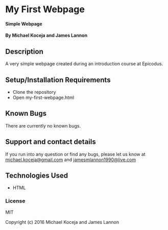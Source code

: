 # My First Webpage

#### Simple Webpage

#### By Michael Koceja and James Lannon

## Description

A very simple webpage created during an introduction course at Epicodus.

## Setup/Installation Requirements

* Clone the repository
* Open my-first-webpage.html

## Known Bugs

There are currently no known bugs.

## Support and contact details

If you run into any question or find any bugs, please let us know at michael.koceja@gmail.com and jamesmlannon1990@live.com

## Technologies Used

* HTML

### License

MIT

Copyright (c) 2016 Michael Koceja and James Lannon
